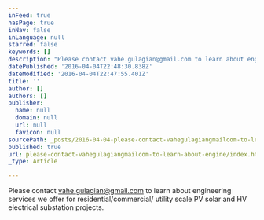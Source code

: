 ```yaml
---
inFeed: true
hasPage: true
inNav: false
inLanguage: null
starred: false
keywords: []
description: "Please contact vahe.gulagian@gmail.com to learn about engineering service we offer for PV solar and HV electrical substation\_"
datePublished: '2016-04-04T22:48:30.838Z'
dateModified: '2016-04-04T22:47:55.401Z'
title: ''
author: []
authors: []
publisher:
  name: null
  domain: null
  url: null
  favicon: null
sourcePath: _posts/2016-04-04-please-contact-vahegulagiangmailcom-to-learn-about-engine.md
published: true
url: please-contact-vahegulagiangmailcom-to-learn-about-engine/index.html
_type: Article

---
```

Please contact vahe.gulagian@gmail.com to learn about engineering services we offer for  residential/commercial/ utility scale PV solar and HV electrical substation projects.